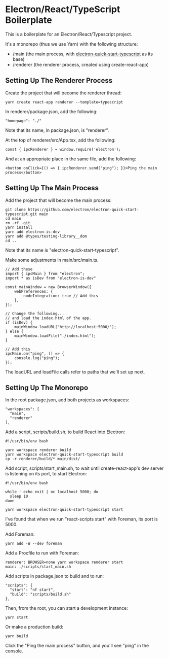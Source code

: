 # Electron/React/TypeScript Boilerplate

This is a boilerplate for an Electron/React/Typescript project.

It's a monorepo (thus we use Yarn) with the following structure:

* /main (the main process, with [electron-quick-start-typescript](https://github.com/electron/electron-quick-start-typescript) as its base)
* /renderer (the renderer process, created using create-react-app)

## Setting Up The Renderer Process

Create the project that will become the renderer thread:

	yarn create react-app renderer --template=typescript

In renderer/package.json, add the following:

	"homepage": "./"

Note that its name, in package.json, is "renderer".

At the top of renderer/src/App.tsx, add the following:

	const { ipcRenderer } = window.require('electron');

And at an appropriate place in the same file, add the following:
     
	<button onClick={() => { ipcRenderer.send("ping"); }}>Ping the main process</button>

## Setting Up The Main Process

Add the project that will become the main process:

	git clone https://github.com/electron/electron-quick-start-typescript.git main
	cd main
	rm -rf .git
	yarn install
	yarn add electron-is-dev
	yarn add @types/testing-library__dom
	cd ..

Note that its name is "electron-quick-start-typescript".

Make some adjustments in main/src/main.ts.

	// Add these
	import { ipcMain } from "electron";
	import * as isDev from "electron-is-dev"

	const mainWindow = new BrowserWindow({
		webPreferences: {
			nodeIntegration: true // Add this
		},
	});

	// Change the following...
	// and load the index.html of the app.
	if (isDev) {
		mainWindow.loadURL("http://localhost:5000/");
	} else {
		mainWindow.loadFile("./index.html");
	}

	// Add this
	ipcMain.on("ping", () => {
  		console.log("ping");
	});

The loadURL and loadFile calls refer to paths that we'll set up next.

## Setting Up The Monorepo

In the root package.json, add both projects as workspaces:

	"workspaces": [
	  "main",
	  "renderer"
	],

Add a script, scripts/build.sh, to build React into Electron:

	#!/usr/bin/env bash

	yarn workspace renderer build
	yarn workspace electron-quick-start-typescript build
	cp -r renderer/build/* main/dist/

Add script, scripts/start_main.sh, to wait until create-react-app's dev server is listening on its port, to start Electron:

	#!/usr/bin/env bash

	while ! echo exit | nc localhost 5000; do
	  sleep 10
	done

	yarn workspace electron-quick-start-typescript start

I've found that when we run "react-scripts start" with Foreman, its port is 5000.

Add Foreman:

	yarn add -W --dev foreman

Add a Procfile to run with Foreman:

	renderer: BROWSER=none yarn workspace renderer start
	main: ./scripts/start_main.sh

Add scripts in package.json to build and to run:

	"scripts": {
	  "start": "nf start",
	  "build": "scripts/build.sh"
	},

Then, from the root, you can start a development instance:

	yarn start

Or make a production build:

	yarn build

Click the "Ping the main process" button, and you'll see "ping" in the console.